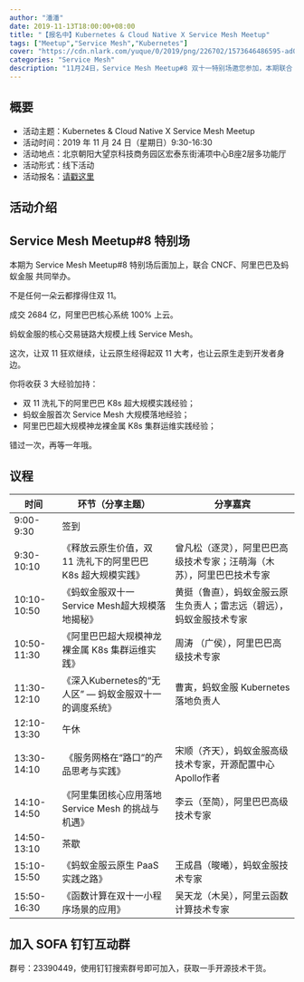 ```yaml
---
author: "潘潘"
date: 2019-11-13T18:00:00+08:00
title: "【报名中】Kubernetes & Cloud Native X Service Mesh Meetup"
tags: ["Meetup","Service Mesh","Kubernetes"]
cover: "https://cdn.nlark.com/yuque/0/2019/png/226702/1573646486595-ad0c5f6f-53f2-4182-a450-fce52ebe1337.png"
categories: "Service Mesh"
description: "11月24日，Service Mesh Meetup#8 双十一特别场邀您参加，本期联合 CNCF、阿里巴巴及蚂蚁金服共同举办。"
---
```


## 概要

- 活动主题：Kubernetes & Cloud Native X Service Mesh Meetup
- 活动时间：2019 年 11 月 24 日（星期日）9:30-16:30
- 活动地点：北京朝阳大望京科技商务园区宏泰东街浦项中心B座2层多功能厅
- 活动形式：线下活动
- 活动报名：[请戳这里](https://tech.antfin.com/community/activities/985?chInfo=sofa)

## 活动介绍

## Service Mesh Meetup#8 特别场

本期为 Service Mesh Meetup#8 特别场后面加上，联合 CNCF、阿里巴巴及蚂蚁金服 共同举办。

不是任何一朵云都撑得住双 11。

成交 2684 亿，阿里巴巴核心系统 100% 上云。

蚂蚁金服的核心交易链路大规模上线 Service Mesh。

这次，让双 11 狂欢继续，让云原生经得起双 11 大考，也让云原生走到开发者身边。

你将收获 3 大经验加持：

- 双 11 洗礼下的阿里巴巴 K8s 超大规模实践经验；
- 蚂蚁金服首次 Service Mesh 大规模落地经验；
- 阿里巴巴超大规模神龙裸金属 K8s 集群运维实践经验；

错过一次，再等一年哦。

## 议程

| 时间 | 环节（分享主题） | 分享嘉宾 |
| --- | --- | --- |
| 9:00-9:30 | 签到 |  |
| 9:30-10:10 | 《释放云原生价值，双 11 洗礼下的阿里巴巴 K8s 超大规模实践》 | 曾凡松（逐灵），阿里巴巴高级技术专家；汪萌海（木苏），阿里巴巴技术专家 |
| 10:10-10:50 | 《蚂蚁金服双十一Service Mesh超大规模落地揭秘》 | 黄挺（鲁直），蚂蚁金服云原生负责人；雷志远（碧远），蚂蚁金服技术专家 |
| 10:50-11:30 | 《阿里巴巴超大规模神龙裸金属 K8s 集群运维实践》 | 周涛 （广侯），阿里巴巴高级技术专家 |
| 11:30-12:10  | 《深入Kubernetes的“无人区” — 蚂蚁金服双十一的调度系统》 | 曹寅，蚂蚁金服 Kubernetes 落地负责人 |
| 12:10-13:30 | 午休 |  |
| 13:30-14:10 |  《服务网格在“路口”的产品思考与实践》 | 宋顺（齐天），蚂蚁金服高级技术专家，开源配置中心Apollo作者 |
| 14:10-14:50 | 《阿里集团核心应用落地 Service Mesh 的挑战与机遇》 | 李云（至简），阿里巴巴高级技术专家 |
| 14:50-13:10 | 茶歇 |  |
| 15:10-15:50 | 《蚂蚁金服云原生 PaaS 实践之路》 | 王成昌（晙曦），蚂蚁金服技术专家 |
| 15:50-16:30 | 《函数计算在双十一小程序场景的应用》 | 吴天龙（木吴），阿里云函数计算技术专家 |

## 加入 SOFA 钉钉互动群

群号：23390449，使用钉钉搜索群号即可加入，获取一手开源技术干货。